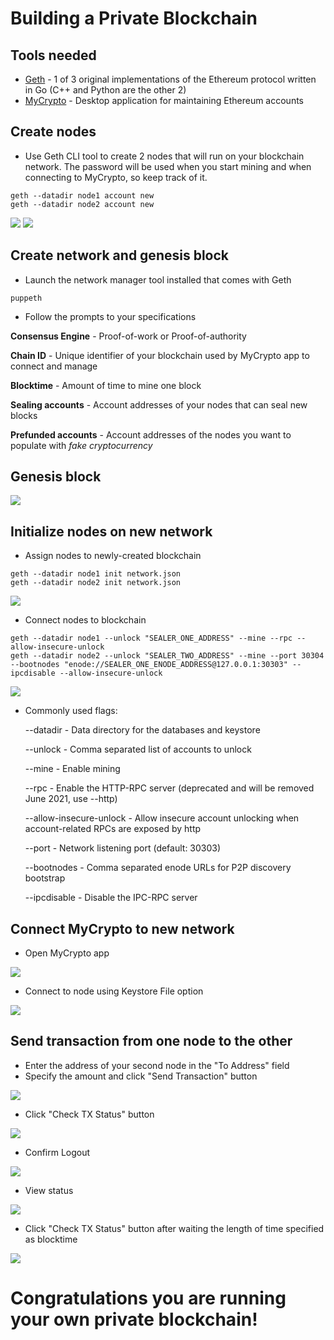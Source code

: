 # Building a Private Blockchain

## Tools needed
* [Geth](https://geth.ethereum.org/docs/install-and-build/installing-geth) - 1 of 3 original implementations of the Ethereum protocol written in Go (C++ and Python are the other 2)
* [MyCrypto](https://download.mycrypto.com/) - Desktop application for maintaining Ethereum accounts

## Create nodes
* Use Geth CLI tool to create 2 nodes that will run on your blockchain network.  The password will be used when you start mining and when connecting to MyCrypto, so keep track of it.
```
geth --datadir node1 account new
geth --datadir node2 account new
```
![](Screenshots/new_node1.png)
![](Screenshots/new_node2.png)

## Create network and genesis block
* Launch the network manager tool installed that comes with Geth
```
puppeth
```
* Follow the prompts to your specifications

**Consensus Engine** - Proof-of-work or Proof-of-authority

**Chain ID** - Unique identifier of your blockchain used by MyCrypto app to connect and manage

**Blocktime** - Amount of time to mine one block

**Sealing accounts** - Account addresses of your nodes that can seal new blocks

**Prefunded accounts** - Account addresses of the nodes you want to populate with *fake cryptocurrency*

## Genesis block
![](Screenshots/genesis_config.png)
## Initialize nodes on new network
* Assign nodes to newly-created blockchain
```
geth --datadir node1 init network.json
geth --datadir node2 init network.json
```
![](Screenshots/init_nodes.png)
* Connect nodes to blockchain
```
geth --datadir node1 --unlock "SEALER_ONE_ADDRESS" --mine --rpc --allow-insecure-unlock
geth --datadir node2 --unlock "SEALER_TWO_ADDRESS" --mine --port 30304 --bootnodes "enode://SEALER_ONE_ENODE_ADDRESS@127.0.0.1:30303" --ipcdisable --allow-insecure-unlock
```
![](Screenshots/mining.png)
* Commonly used flags:

    --datadir - Data directory for the databases and keystore

    --unlock - Comma separated list of accounts to unlock

    --mine - Enable mining

    --rpc - Enable the HTTP-RPC server (deprecated and will be removed June 2021, use --http)

    --allow-insecure-unlock - Allow insecure account unlocking when account-related RPCs are exposed by http

    --port - Network listening port (default: 30303)

    --bootnodes - Comma separated enode URLs for P2P discovery bootstrap
    
    --ipcdisable - Disable the IPC-RPC server

## Connect MyCrypto to new network
* Open MyCrypto app

![](Screenshots/mycrypto_splash.png)

* Connect to node using Keystore File option

![](Screenshots/enter_password.png)
## Send transaction from one node to the other
* Enter the address of your second node in the "To Address" field
* Specify the amount and click "Send Transaction" button

![](Screenshots/view_wallet.png)

* Click "Check TX Status" button

![](Screenshots/tx_1.png)

* Confirm Logout

![](Screenshots/tx_2.png)

* View status

![](Screenshots/tx_pending.png)

* Click "Check TX Status" button after waiting the length of time specified as blocktime

![](Screenshots/tx_success.png)
# Congratulations you are running your own private blockchain!